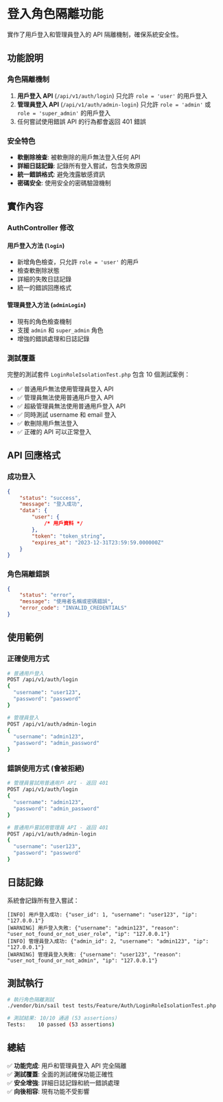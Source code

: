 # 登入角色隔離功能

實作了用戶登入和管理員登入的 API 隔離機制，確保系統安全性。

## 功能說明

### 角色隔離機制

1. **用戶登入 API** (`/api/v1/auth/login`) 只允許 `role = 'user'` 的用戶登入
2. **管理員登入 API** (`/api/v1/auth/admin-login`) 只允許 `role = 'admin'` 或 `role = 'super_admin'` 的用戶登入
3. 任何嘗試使用錯誤 API 的行為都會返回 401 錯誤

### 安全特色

- **軟刪除檢查**: 被軟刪除的用戶無法登入任何 API
- **詳細日誌記錄**: 記錄所有登入嘗試，包含失敗原因
- **統一錯誤格式**: 避免洩露敏感資訊
- **密碼安全**: 使用安全的密碼驗證機制

## 實作內容

### AuthController 修改

#### 用戶登入方法 (`login`)

- 新增角色檢查，只允許 `role = 'user'` 的用戶
- 檢查軟刪除狀態
- 詳細的失敗日誌記錄
- 統一的錯誤回應格式

#### 管理員登入方法 (`adminLogin`)

- 現有的角色檢查機制
- 支援 `admin` 和 `super_admin` 角色
- 增強的錯誤處理和日誌記錄

### 測試覆蓋

完整的測試套件 `LoginRoleIsolationTest.php` 包含 10 個測試案例：

- ✅ 普通用戶無法使用管理員登入 API
- ✅ 管理員無法使用普通用戶登入 API
- ✅ 超級管理員無法使用普通用戶登入 API
- ✅ 同時測試 username 和 email 登入
- ✅ 軟刪除用戶無法登入
- ✅ 正確的 API 可以正常登入

## API 回應格式

### 成功登入

```json
{
	"status": "success",
	"message": "登入成功",
	"data": {
		"user": {
			/* 用戶資料 */
		},
		"token": "token_string",
		"expires_at": "2023-12-31T23:59:59.000000Z"
	}
}
```

### 角色隔離錯誤

```json
{
	"status": "error",
	"message": "使用者名稱或密碼錯誤",
	"error_code": "INVALID_CREDENTIALS"
}
```

## 使用範例

### 正確使用方式

```bash
# 普通用戶登入
POST /api/v1/auth/login
{
  "username": "user123",
  "password": "password"
}

# 管理員登入
POST /api/v1/auth/admin-login
{
  "username": "admin123",
  "password": "admin_password"
}
```

### 錯誤使用方式 (會被拒絕)

```bash
# 管理員嘗試用普通用戶 API - 返回 401
POST /api/v1/auth/login
{
  "username": "admin123",
  "password": "admin_password"
}

# 普通用戶嘗試用管理員 API - 返回 401
POST /api/v1/auth/admin-login
{
  "username": "user123",
  "password": "password"
}
```

## 日誌記錄

系統會記錄所有登入嘗試：

```log
[INFO] 用戶登入成功: {"user_id": 1, "username": "user123", "ip": "127.0.0.1"}
[WARNING] 用戶登入失敗: {"username": "admin123", "reason": "user_not_found_or_not_user_role", "ip": "127.0.0.1"}
[INFO] 管理員登入成功: {"admin_id": 2, "username": "admin123", "ip": "127.0.0.1"}
[WARNING] 管理員登入失敗: {"username": "user123", "reason": "user_not_found_or_not_admin", "ip": "127.0.0.1"}
```

## 測試執行

```bash
# 執行角色隔離測試
./vendor/bin/sail test tests/Feature/Auth/LoginRoleIsolationTest.php

# 測試結果: 10/10 通過 (53 assertions)
Tests:    10 passed (53 assertions)
```

## 總結

✅ **功能完成**: 用戶和管理員登入 API 完全隔離  
✅ **測試覆蓋**: 全面的測試確保功能正確性  
✅ **安全增強**: 詳細日誌記錄和統一錯誤處理  
✅ **向後相容**: 現有功能不受影響
